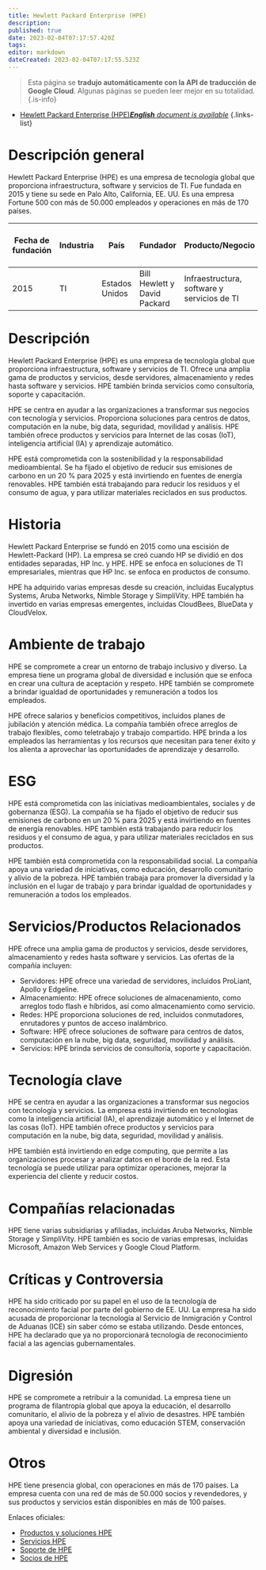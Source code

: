```yaml
---
title: Hewlett Packard Enterprise (HPE)
description: 
published: true
date: 2023-02-04T07:17:57.420Z
tags: 
editor: markdown
dateCreated: 2023-02-04T07:17:55.523Z
---
```


> Esta página se **tradujo automáticamente con la API de traducción de Google Cloud**.
Algunas páginas se pueden leer mejor en su totalidad.{.is-info}



- [Hewlett Packard Enterprise (HPE)***English** document is available*](/en/Knowledge-base/Dictionary/Company/hewlett-packard-enterprise-hpe)
{.links-list}


# Descripción general

Hewlett Packard Enterprise (HPE) es una empresa de tecnología global que proporciona infraestructura, software y servicios de TI. Fue fundada en 2015 y tiene su sede en Palo Alto, California, EE. UU. Es una empresa Fortune 500 con más de 50.000 empleados y operaciones en más de 170 países.

| Fecha de fundación | Industria | País | Fundador | Producto/Negocio | Número de empleados | Ubicación de la Sede | Sitio web de la empresa |
| ------------------ | ------- | ------- | ------- | ---------------- | ------------------ | ------------------------------------- | --------------- |
| 2015 | TI | Estados Unidos | Bill Hewlett y David Packard | Infraestructura, software y servicios de TI | 50,000+ | Palo Alto, California, Estados Unidos | [HPE.com](https://www.hpe.com/) |

# Descripción

Hewlett Packard Enterprise (HPE) es una empresa de tecnología global que proporciona infraestructura, software y servicios de TI. Ofrece una amplia gama de productos y servicios, desde servidores, almacenamiento y redes hasta software y servicios. HPE también brinda servicios como consultoría, soporte y capacitación.

HPE se centra en ayudar a las organizaciones a transformar sus negocios con tecnología y servicios. Proporciona soluciones para centros de datos, computación en la nube, big data, seguridad, movilidad y análisis. HPE también ofrece productos y servicios para Internet de las cosas (IoT), inteligencia artificial (IA) y aprendizaje automático.

HPE está comprometida con la sostenibilidad y la responsabilidad medioambiental. Se ha fijado el objetivo de reducir sus emisiones de carbono en un 20 % para 2025 y está invirtiendo en fuentes de energía renovables. HPE también está trabajando para reducir los residuos y el consumo de agua, y para utilizar materiales reciclados en sus productos.

# Historia

Hewlett Packard Enterprise se fundó en 2015 como una escisión de Hewlett-Packard (HP). La empresa se creó cuando HP se dividió en dos entidades separadas, HP Inc. y HPE. HPE se enfoca en soluciones de TI empresariales, mientras que HP Inc. se enfoca en productos de consumo.

HPE ha adquirido varias empresas desde su creación, incluidas Eucalyptus Systems, Aruba Networks, Nimble Storage y SimpliVity. HPE también ha invertido en varias empresas emergentes, incluidas CloudBees, BlueData y CloudVelox.

# Ambiente de trabajo

HPE se compromete a crear un entorno de trabajo inclusivo y diverso. La empresa tiene un programa global de diversidad e inclusión que se enfoca en crear una cultura de aceptación y respeto. HPE también se compromete a brindar igualdad de oportunidades y remuneración a todos los empleados.

HPE ofrece salarios y beneficios competitivos, incluidos planes de jubilación y atención médica. La compañía también ofrece arreglos de trabajo flexibles, como teletrabajo y trabajo compartido. HPE brinda a los empleados las herramientas y los recursos que necesitan para tener éxito y los alienta a aprovechar las oportunidades de aprendizaje y desarrollo.

# ESG

HPE está comprometida con las iniciativas medioambientales, sociales y de gobernanza (ESG). La compañía se ha fijado el objetivo de reducir sus emisiones de carbono en un 20 % para 2025 y está invirtiendo en fuentes de energía renovables. HPE también está trabajando para reducir los residuos y el consumo de agua, y para utilizar materiales reciclados en sus productos.

HPE también está comprometida con la responsabilidad social. La compañía apoya una variedad de iniciativas, como educación, desarrollo comunitario y alivio de la pobreza. HPE también trabaja para promover la diversidad y la inclusión en el lugar de trabajo y para brindar igualdad de oportunidades y remuneración a todos los empleados.

# Servicios/Productos Relacionados

HPE ofrece una amplia gama de productos y servicios, desde servidores, almacenamiento y redes hasta software y servicios. Las ofertas de la compañía incluyen:

- Servidores: HPE ofrece una variedad de servidores, incluidos ProLiant, Apollo y Edgeline.
- Almacenamiento: HPE ofrece soluciones de almacenamiento, como arreglos todo flash e híbridos, así como almacenamiento como servicio.
- Redes: HPE proporciona soluciones de red, incluidos conmutadores, enrutadores y puntos de acceso inalámbrico.
- Software: HPE ofrece soluciones de software para centros de datos, computación en la nube, big data, seguridad, movilidad y análisis.
- Servicios: HPE brinda servicios de consultoría, soporte y capacitación.

# Tecnología clave

HPE se centra en ayudar a las organizaciones a transformar sus negocios con tecnología y servicios. La empresa está invirtiendo en tecnologías como la inteligencia artificial (IA), el aprendizaje automático y el Internet de las cosas (IoT). HPE también ofrece productos y servicios para computación en la nube, big data, seguridad, movilidad y análisis.

HPE también está invirtiendo en edge computing, que permite a las organizaciones procesar y analizar datos en el borde de la red. Esta tecnología se puede utilizar para optimizar operaciones, mejorar la experiencia del cliente y reducir costos.

# Compañías relacionadas

HPE tiene varias subsidiarias y afiliadas, incluidas Aruba Networks, Nimble Storage y SimpliVity. HPE también es socio de varias empresas, incluidas Microsoft, Amazon Web Services y Google Cloud Platform.

# Críticas y Controversia

HPE ha sido criticado por su papel en el uso de la tecnología de reconocimiento facial por parte del gobierno de EE. UU. La empresa ha sido acusada de proporcionar la tecnología al Servicio de Inmigración y Control de Aduanas (ICE) sin saber cómo se estaba utilizando. Desde entonces, HPE ha declarado que ya no proporcionará tecnología de reconocimiento facial a las agencias gubernamentales.

# Digresión

HPE se compromete a retribuir a la comunidad. La empresa tiene un programa de filantropía global que apoya la educación, el desarrollo comunitario, el alivio de la pobreza y el alivio de desastres. HPE también apoya una variedad de iniciativas, como educación STEM, conservación ambiental y diversidad e inclusión.

# Otros

HPE tiene presencia global, con operaciones en más de 170 países. La empresa cuenta con una red de más de 50.000 socios y revendedores, y sus productos y servicios están disponibles en más de 100 países.

Enlaces oficiales:
- [Productos y soluciones HPE](https://www.hpe.com/us/en/products-solutions.html)
- [Servicios HPE](https://www.hpe.com/us/en/services.html)
- [Soporte de HPE](https://www.hpe.com/us/en/support.html)
- [Socios de HPE](https://www.hpe.com/us/en/partners.html)